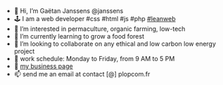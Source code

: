 - 👋 Hi, I’m Gaëtan Janssens @janssens
- 🕹️ I am a web developer #css #html #js #php [#leanweb](https://leanweb.dev/) 
- 👀 I’m interested in permaculture, organic farming, low-tech
- 🌱 I’m currently learning to grow a food forest
- 💞️ I’m looking to collaborate on any ethical and low carbon low energy project
- 🧭 work schedule: Monday to Friday, from 9 AM to 5 PM
- 🎯 [my business page](https://www.malt.fr/profile/gaetanjanssens)
- 📫 send me an email at contact [@] plopcom.fr
